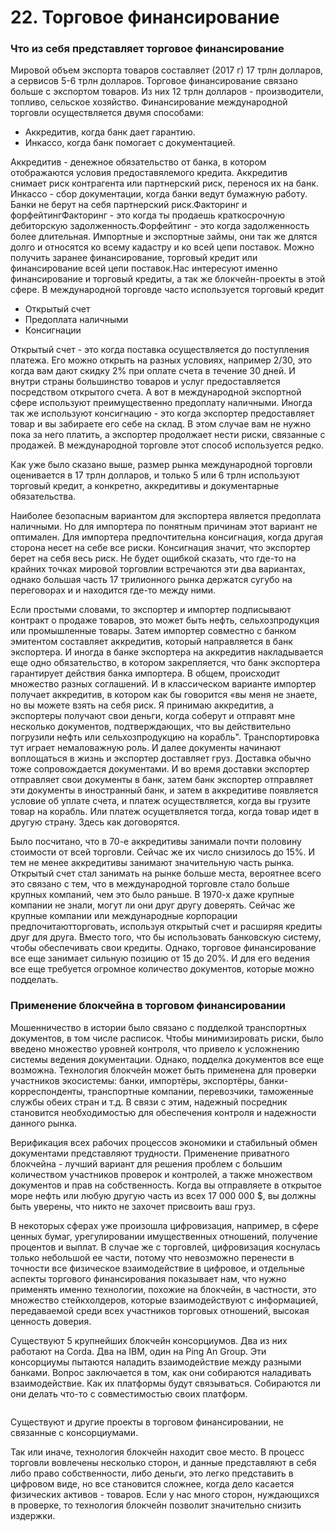 # 22. Торговое финансирование

### Что из себя представляет торговое финансирование

Мировой объем экспорта товаров составляет (2017 г) 17 трлн долларов, а сервисов 5-6 трлн долларов. Торговое финансирование связано больше с экспортом товаров. Из них 12 трлн долларов - производители, топливо, сельское хозяйство. Финансирование международной торговли осуществляется двумя способами:

* Аккредитив, когда банк дает гарантию.
* Инкассо, когда банк помогает с документацией.

Аккредитив - денежное обязательство от банка, в котором отображаются условия предоставялемого кредита. Аккредитив снимает риск контрагента или партнерский риск, перенося их на банк. Инкассо - сбор документации, когда банки ведут бумажную работу. Банки не берут на себя партнерский риск.Факторинг и форфейтингФакторинг - это когда ты продаешь краткосрочную дебиторскую задолженность.Форфейтинг - это когда задолженность более длительная. Импортные и экспортные займы, они так же длятся долго и относятся ко всему кадастру и ко всей цепи поставок. Можно получить заранее финансирование, торговый кредит или финансирование всей цепи поставок.Нас интересуют именно финансирование и торговый кредиты, а так же блокчейн-проекты в этой сфере. В международной торговде часто используется торговый кредит

* Открытый счет
* Предоплата наличными
* Консигнации

Открытый счет - это когда поставка осуществляется до поступления платежа. Его можно открыть на разных условиях, например 2/30, это когда вам дают скидку 2% при оплате счета в течение 30 дней. И внутри страны большинство товаров и услуг предоставляется посредством открытого счета. А вот в международной экспортной сфере используют преимущественно предоплату наличными. Иногда так же используют консигнацию - это когда экспортер предоставляет товар и вы забираете его себе на склад. В этом случае вам не нужно пока за него платить, а экспортер продолжает нести риски, связанные с продажей. В международной торговле этот способ используется редко.

Как уже было сказано выше, размер рынка международной торговли оценивается в 17 трлн долларов, и только 5 или 6 трлн используют торговый кредит, а конкретно, аккредитивы и документарные обязательства.

Наиболее безопасным вариантом для экспортера является предоплата наличными. Но для импортера по понятным причинам этот вариант не оптимален. Для импортера предпочтительна консигнация, когда другая сторона несет на себе все риски. Консигнация значит, что экспортер берет на себя весь риск. Не будет ощибкой сказать, что где-то на крайних точках мировой торговлии встречаются эти два вариантах, однако большая часть 17 трилионного рынка держатся сугубо на переговорах и и находится где-то между ними.

Если простыми словами, то экспортер и импортер подписывают контракт о продаже товаров, это может быть нефть, сельхозпродукция или промышленные товары. Затем импортер совместно с банком эмитентом составляет аккредитив, который направляется в банк экспортера. И иногда в банке экспортера на аккредитив накладывается еще одно обязательство, в котором закрепляется, что банк экспортера гарантирует действия банка импортера. В общем, происходит множество разных соглашений. И в классическом варианте импортер получает аккредитив, в котором как бы говорится «вы меня не знаете, но вы можете взять на себя риск. Я принимаю аккредитив, а экспортеры получают свои деньги, когда соберут и отправят мне несколько документов, подтверждающих, что вы действительно погрузили нефть или сельхозпродукцию на корабль". Транспортировка тут играет немаловажную роль. И далее документы начинают воплощаться в жизнь и экспортер доставляет груз. Доставка обычно тоже сопровождается документами. И во время доставки экспортер отправляет свои документы в банк, затем банк экспортер отправляет эти документы в иностранный банк, и затем в аккредитиве появляется условие об уплате счета, и платеж осуществляется, когда вы грузите товар на корабль. Или платеж осущетвляется тогда, когда товар идет в другую страну. Здесь как договорятся.

Было посчитано, что в 70-е аккредитивы занимали почти половину стоимости от всей торговли. Сейчас же их число снизилось до 15%. И тем не менее аккредитивы занимают значительную часть рынка. Открытый счет стал занимать на рынке больше места, вероятнее всего это связано с тем, что в международной торговле стало больше крупных компаний, чем это было раньше. В 1970-х даже крупные компании не знали, могут ли они друг другу доверять. Сейчас же крупные компании или международные корпорации предпочитаютторговать, используя открытый счет и расширяя кредиты друг для друга. Вместо того, что бы использовать банковскую систему, чтобы обеспечивать свои кредиты. Однако, торговое финансирование все еще занимает сильную позицию от 15 до 20%. И для его ведения все еще требуется огромное количество документов, которые можно подделать.

### Применение блокчейна в торговом финансировании

Мошенничество в истории было связано с подделкой транспортных документов, в том числе расписок. Чтобы минимизировать риски, было введено множество уровней контроля, что привело к усложнению системы ведения документации. Однако, подделка документов все еще возможна. Технология блокчейн может быть применена для проверки участников экосистемы: банки, импортёры, экспортёры, банки-корреспонденты, транспортные компании, перевозчики, таможенные службы обеих стран и т.д. В связи с этим, надежный посредник становится необходимостью для обеспечения контроля и надежности данного рынка.

Верификация всех рабочих процессов экономики и стабильный обмен документами представляют трудности. Применение приватного блокчейна - лучший вариант для решения проблем с большим количеством участников проверок и контролей, а также множеством документов и прав на собственность. Когда вы отправляете в открытое море нефть или любую другую часть из всех 17 000 000 $, вы должны быть уверены, что никто не захочет присвоить ваш груз.

В некоторых сферах уже произошла цифровизация, например, в сфере ценных бумаг, урегулировании имущественных отношений, получение процентов и выплат. В случае же с торговлей, цифровизация коснулась только небольшой ее части, потому что невозможно перенести в точности все физическое взаимодействие в цифровое, и отдельные аспекты торгового финансирования показывает нам, что нужно применять именно технологии, похожие на блокчейн, в частности, это множество стейкхолдеров, которые взаимодействуют с информацией, передаваемой среди всех участников торговых отношений, высокая ценность доверия.

Существуют 5 крупнейших блокчейн консорциумов. Два из них работают на Corda. Два на IBM, один на Ping An Group. Эти консорциумы пытаются наладить взаимодействие между разными банками. Вопрос заключается в том, как они собираются наладивать взаимодействие. Как их платформы будут связываться. Собираются ли они делать что-то с совместимостью своих платформ.



<figure><img src="https://leonardo.osnova.io/532760ab-ed5c-5d47-b7f7-2e0dd34afdc4/-/preview/2000/-/format/webp/" alt=""><figcaption></figcaption></figure>

Существуют и другие проекты в торговом финансировании, не связанные с консорциумами.

Так или иначе, технология блокчейн находит свое место. В процесс торговли вовлечены несколько сторон, и данные представляют в себя либо право собственности, либо деньги, это легко представить в цифровом виде, но все становится сложнее, когда дело касается физических активов - товаров. Если у нас много сторон, нуждающихся в проверке, то технология блокчейн позволит значительно снизить издержки.

